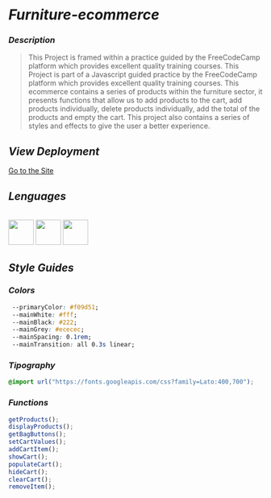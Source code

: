 # _Furniture-ecommerce_

 ### _Description_
 >This Project is framed within a practice guided by the FreeCodeCamp platform which provides excellent quality training courses.
  This Project is part of a Javascript guided practice by the FreeCodeCamp platform which provides excellent quality training courses.
  This ecommerce contains a series of products within the furniture sector, it presents functions that allow us to add products to the cart, add products individually,     delete products individually, add the total of the products and empty the cart.
  This project also contains a series of styles and effects to give the user a better experience.

## _View Deployment_
[Go to the Site](https://fernandomoyano.github.io/Furniture-ecommerce/)


## _Lenguages_
<link rel="stylesheet" href="devicon.min.css">

<div "style=inline_block"><br>

 <img width="50px" height="50px" src="https://cdn.jsdelivr.net/gh/devicons/devicon/icons/html5/html5-original-wordmark.svg" />
 <img width="50px" height="50px" src="https://cdn.jsdelivr.net/gh/devicons/devicon/icons/css3/css3-original-wordmark.svg" />
 <img width="50px" height="50px" src="https://cdn.jsdelivr.net/gh/devicons/devicon/icons/javascript/javascript-original.svg" />
 </div>
 
 ## _Style Guides_
 
 ### _Colors_
 ``` css
  --primaryColor: #f09d51;
  --mainWhite: #fff;
  --mainBlack: #222;
  --mainGrey: #ececec;
  --mainSpacing: 0.1rem;
  --mainTransition: all 0.3s linear;
 ```
 
 ### _Tipography_
 ``` css
 @import url("https://fonts.googleapis.com/css?family=Lato:400,700");
 ```
 ### _Functions_
 ``` javascript
 getProducts();
 displayProducts();
 getBagButtons();
 setCartValues();
 addCartItem();
 showCart();
 populateCart();
 hideCart();
 clearCart();
 removeItem();
 ```
 

